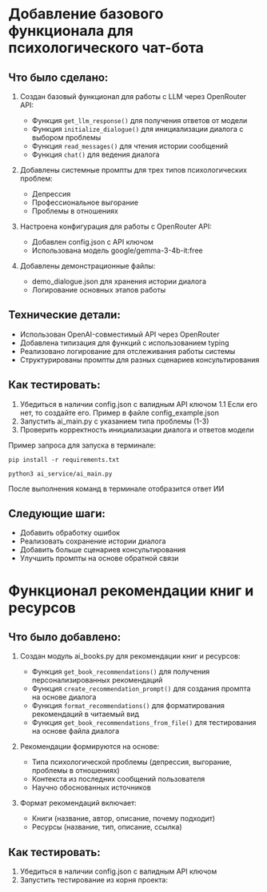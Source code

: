 # Добавление базового функционала для психологического чат-бота

## Что было сделано:
1. Создан базовый функционал для работы с LLM через OpenRouter API:
   - Функция `get_llm_response()` для получения ответов от модели
   - Функция `initialize_dialogue()` для инициализации диалога с выбором проблемы
   - Функция `read_messages()` для чтения истории сообщений
   - Функция `chat()` для ведения диалога

2. Добавлены системные промпты для трех типов психологических проблем:
   - Депрессия
   - Профессиональное выгорание
   - Проблемы в отношениях

3. Настроена конфигурация для работы с OpenRouter API:
   - Добавлен config.json с API ключом
   - Использована модель google/gemma-3-4b-it:free

4. Добавлены демонстрационные файлы:
   - demo_dialogue.json для хранения истории диалога
   - Логирование основных этапов работы

## Технические детали:
- Использован OpenAI-совместимый API через OpenRouter
- Добавлена типизация для функций с использованием typing
- Реализовано логирование для отслеживания работы системы
- Структурированы промпты для разных сценариев консультирования

## Как тестировать:
1. Убедиться в наличии config.json с валидным API ключом
    1.1 Если его нет, то создайте его. Пример в файле config_example.json
2. Запустить ai_main.py с указанием типа проблемы (1-3)
3. Проверить корректность инициализации диалога и ответов модели

Пример запроса для запуска в терминале:
```
pip install -r requirements.txt
```
```
python3 ai_service/ai_main.py
```

После выполнения команд в терминале отобразится ответ ИИ 

## Следующие шаги:
- Добавить обработку ошибок
- Реализовать сохранение истории диалога
- Добавить больше сценариев консультирования
- Улучшить промпты на основе обратной связи

# Функционал рекомендации книг и ресурсов

## Что было добавлено:
1. Создан модуль ai_books.py для рекомендации книг и ресурсов:
   - Функция `get_book_recommendations()` для получения персонализированных рекомендаций
   - Функция `create_recommendation_prompt()` для создания промпта на основе диалога
   - Функция `format_recommendations()` для форматирования рекомендаций в читаемый вид
   - Функция `get_book_recommendations_from_file()` для тестирования на основе файла диалога

2. Рекомендации формируются на основе:
   - Типа психологической проблемы (депрессия, выгорание, проблемы в отношениях)
   - Контекста из последних сообщений пользователя
   - Научно обоснованных источников

3. Формат рекомендаций включает:
   - Книги (название, автор, описание, почему подходит)
   - Ресурсы (название, тип, описание, ссылка)

## Как тестировать:
1. Убедиться в наличии config.json с валидным API ключом
2. Запустить тестирование из корня проекта: